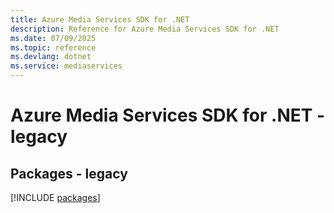 ```yaml
---
title: Azure Media Services SDK for .NET
description: Reference for Azure Media Services SDK for .NET
ms.date: 07/09/2025
ms.topic: reference
ms.devlang: dotnet
ms.service: mediaservices
---
```

# Azure Media Services SDK for .NET - legacy
## Packages - legacy
[!INCLUDE [packages](media-services-index.md)]